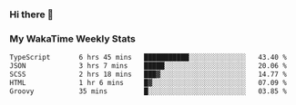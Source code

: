 ### Hi there 👋

<!--
**royschrauwen/royschrauwen** is a ✨ _special_ ✨ repository because its `README.md` (this file) appears on your GitHub profile.

Here are some ideas to get you started:

- 🔭 I’m currently working on ...
- 🌱 I’m currently learning ...
- 👯 I’m looking to collaborate on ...
- 🤔 I’m looking for help with ...
- 💬 Ask me about ...
- 📫 How to reach me: ...
- 😄 Pronouns: ...
- ⚡ Fun fact: ...
-->


### My WakaTime Weekly Stats
<!--START_SECTION:waka-->

```txt
TypeScript       6 hrs 45 mins   ███████████░░░░░░░░░░░░░░   43.40 %
JSON             3 hrs 7 mins    █████░░░░░░░░░░░░░░░░░░░░   20.06 %
SCSS             2 hrs 18 mins   ███▓░░░░░░░░░░░░░░░░░░░░░   14.77 %
HTML             1 hr 6 mins     █▓░░░░░░░░░░░░░░░░░░░░░░░   07.09 %
Groovy           35 mins         █░░░░░░░░░░░░░░░░░░░░░░░░   03.85 %
```

<!--END_SECTION:waka-->
